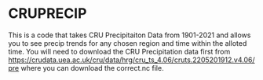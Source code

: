 # CRUPRECIP

This is a code that takes CRU Precipitaiton Data from 1901-2021 and allows you to see precip trends for any chosen region and time within the alloted time.
You will need to download the CRU Precipitation data first from https://crudata.uea.ac.uk/cru/data/hrg/cru_ts_4.06/cruts.2205201912.v4.06/pre where you can download the correct.nc file. 


